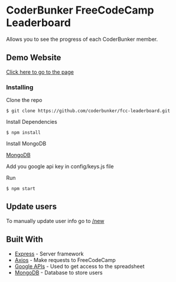 # CoderBunker FreeCodeCamp Leaderboard

Allows you to see the progress of each CoderBunker member.

## Demo Website

[Click here to go to the page](http://fcc.coderbunker.com/)

### Installing

Clone the repo

```
$ git clone https://github.com/coderbunker/fcc-leaderboard.git
```

Install Dependencies

```
$ npm install
```

Install MongoDB

[MongoDB](http://mongodb.com/)

Add you google api key in config/keys.js file


Run

```
$ npm start
```

## Update users

To manually update user info go to [/new](http://fcc.coderbunker.com/new)


## Built With

* [Express](https://www.npmjs.com/package/express/) - Server framework
* [Axios](https://www.npmjs.com/package/axios/) - Make requests to FreeCodeCamp
* [Google APIs](https://www.npmjs.com/package/googleapis/) - Used to get access to the spreadsheet
* [MongoDB](http://mongodb.com/) - Database to store users
